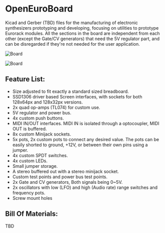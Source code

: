 # OpenEuroBoard
Kicad and Gerber (TBD) files for the manufacturing of electronic synthesizers prototyping and developing, focusing on utilities to prototype Eurorack modules. All the sections in the board are independent from each other (except the Gate/CV generators) that need the 5V regulator part, and can be disregarded if they're not needed for the user application.

![Board](https://i.imgur.com/G72g0NL.jpg)

![Board](https://i.imgur.com/hLiPsu5.jpeg)

## Feature List:
 * Size adjusted to fit exactly a standard sized breadboard.
 * SSD1306 driver based Screen interfaces, with sockets for both 128x64px and 128x32px versions.
 * 2x quad op-amps (TL074) for custom use.
 * 5V regulator and power bus.
 * 4x custom push buttons.
 * MIDI IN/OUT interfaces. MIDI IN is isolated through a optocoupler, MIDI OUT is buffered.
 * 8x custom Minijack sockets.
 * 5x pots, 2x custom pots to connect any desired value. The pots can be easily shorted to ground, +12V, or between their own pins using a jumper.
 * 4x custom SPDT switches.
 * 4x custom LEDs.
 * Small jumper storage.
 * A stereo buffered out with a stereo minijack socket.
 * Custom test points and power bus test points.
 * 2x Gate and CV generators, Both signals being 0~5V.
 * 2x oscillators with low (LFO) and high (Audio rate) range switches and frequency pots.
 * Screw mount holes

## Bill Of Materials:
TBD
